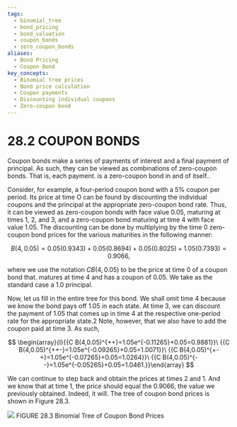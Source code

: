 ```yaml
---
tags:
  - binomial_tree
  - bond_pricing
  - bond_valuation
  - coupon_bonds
  - zero_coupon_bonds
aliases:
  - Bond Pricing
  - Coupon Bond
key_concepts:
  - Binomial tree prices
  - Bond price calculation
  - Coupon payments
  - Discounting individual coupons
  - Zero-coupon bond
---
```


# 28.2 COUPON BONDS

Coupon bonds make a series of payments of interest and a final payment of principal.
As such, they can be viewed as combinations of zero-coupon bonds. That is, each payment.
is a zero-coupon bond in and of itself..

Consider, for example, a four-period coupon bond with a $5\%$ coupon per period. Its price at time O can be found by discounting the individual coupons and the principal at the appropriate zero-coupon bond rate. Thus, it can be viewed as zero-coupon bonds with face value 0.05, maturing at times 1, 2, and 3, and a zero-coupon bond maturing at time 4 with face value 1.05. The discounting can be done by multiplying by the time 0 zero-coupon bond prices for the various maturities in the following manner:

$$
\ B(4,0.05)=0.05(0.9343)+0.05(0.8694)+0.05(0.8025)+1.05(0.7393)=0.9066,
$$

where we use the notation $C B(4,0.05)$ to be the price at time 0 of a coupon bond that.
matures at time 4 and has a coupon of 0.05. We take as the standard case a 1.0 principal.

Now, let us fill in the entire tree for this bond. We shall omit time 4 because we know the bond pays off 1.05 in each state. At time 3, we can discount the payment of 1.05 that comes up in time 4 at the respective one-period rate for the appropriate state.2 Note, however, that we also have to add the coupon paid at time 3. As such,

$$
\begin{array}{l}{{C B(4,0.05)^{++}=1.05e^{-0.11265}+0.05=0.9881}}\ {{C B(4,0.05)^{++-}=1.05e^{-0.09265}+0.05=1.0071}}\ {{C B(4,0.05)^{+-+}=1.05e^{-0.07265}+0.05=1.0264}}\ {{C B(4,0.05)^{--}=1.05e^{-0.05265}+0.05=1.0461.}}\end{array}
$$

We can continue to step back and obtain the prices at times 2 and 1. And we know that at time 1, the price should equal the 0.9066, the value we previously obtained. Indeed, it will. The tree of coupon bond prices is shown in Figure 28.3.

![](0de506b2a8f1dbf2bf12c2c92c42dbfeabfb1612c7011d8436c75ff822eb0ef8.jpg)
FIGURE 28.3 Binomial Tree of Coupon Bond Prices

